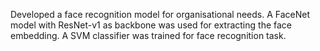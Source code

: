 Developed a face recognition model for organisational needs. 
A FaceNet model with ResNet-v1 as backbone was used for extracting the face embedding. 
A SVM classifier was trained for face recognition task.
